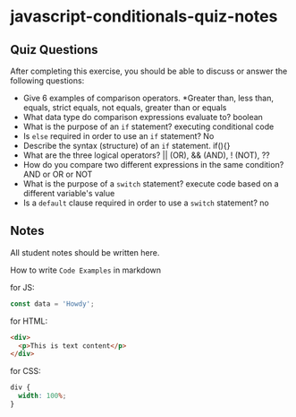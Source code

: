 # javascript-conditionals-quiz-notes

## Quiz Questions

After completing this exercise, you should be able to discuss or answer the following questions:

- Give 6 examples of comparison operators.
  \*Greater than, less than, equals, strict equals, not equals, greater than or equals
- What data type do comparison expressions evaluate to?
  boolean
- What is the purpose of an `if` statement?
  executing conditional code
- Is `else` required in order to use an `if` statement?
  No
- Describe the syntax (structure) of an `if` statement.
  if(){}
- What are the three logical operators?
  || (OR), && (AND), ! (NOT), ??
- How do you compare two different expressions in the same condition?
  AND or OR or NOT
- What is the purpose of a `switch` statement?
  execute code based on a different variable's value
- Is a `default` clause required in order to use a `switch` statement?
  no

## Notes

All student notes should be written here.

How to write `Code Examples` in markdown

for JS:

```javascript
const data = 'Howdy';
```

for HTML:

```html
<div>
  <p>This is text content</p>
</div>
```

for CSS:

```css
div {
  width: 100%;
}
```
